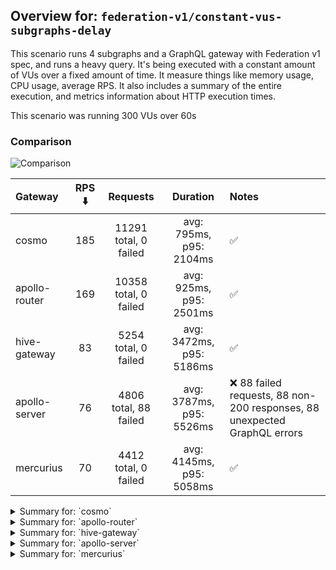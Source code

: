 ## Overview for: `federation-v1/constant-vus-subgraphs-delay`


This scenario runs 4 subgraphs and a GraphQL gateway with Federation v1 spec, and runs a heavy query. It's being executed with a constant amount of VUs over a fixed amount of time. It measure things like memory usage, CPU usage, average RPS. It also includes a summary of the entire execution, and metrics information about HTTP execution times.


This scenario was running 300 VUs over 60s


### Comparison


<img src="https://imagedelivery.net/KYe9TScr4TldYHA48pczVg/ba8bb985-8ded-4d21-c317-296d229bb900/public" alt="Comparison" />


| Gateway       | RPS ⬇️ |       Requests        |         Duration         | Notes                                                                    |
| :------------ | :----: | :-------------------: | :----------------------: | :----------------------------------------------------------------------- |
| cosmo         |  185   | 11291 total, 0 failed | avg: 795ms, p95: 2104ms  | ✅                                                                        |
| apollo-router |  169   | 10358 total, 0 failed | avg: 925ms, p95: 2501ms  | ✅                                                                        |
| hive-gateway  |   83   | 5254 total, 0 failed  | avg: 3472ms, p95: 5186ms | ✅                                                                        |
| apollo-server |   76   | 4806 total, 88 failed | avg: 3787ms, p95: 5526ms | ❌ 88 failed requests, 88 non-200 responses, 88 unexpected GraphQL errors |
| mercurius     |   70   | 4412 total, 0 failed  | avg: 4145ms, p95: 5058ms | ✅                                                                        |



<details>
  <summary>Summary for: `cosmo`</summary>

  **K6 Output**




```
     ✓ response code was 200
     ✓ no graphql errors
     ✓ valid response structure

     █ setup

     checks.........................: 100.00% ✓ 33813      ✗ 0    
     data_received..................: 991 MB  16 MB/s
     data_sent......................: 13 MB   220 kB/s
     http_req_blocked...............: avg=1.5ms    min=1.32µs  med=2.98µs   max=2.44s p(90)=4.4µs    p(95)=9.38µs
     http_req_connecting............: avg=1.28ms   min=0s      med=0s       max=2.44s p(90)=0s       p(95)=0s    
     http_req_duration..............: avg=794.67ms min=3.9ms   med=677.33ms max=4.79s p(90)=1.7s     p(95)=2.1s  
       { expected_response:true }...: avg=794.67ms min=3.9ms   med=677.33ms max=4.79s p(90)=1.7s     p(95)=2.1s  
     http_req_failed................: 0.00%   ✓ 0          ✗ 11291
     http_req_receiving.............: avg=235.02ms min=32.63µs med=77.59µs  max=4s    p(90)=989.19ms p(95)=1.45s 
     http_req_sending...............: avg=17.64ms  min=7.6µs   med=13.44µs  max=2.49s p(90)=71.5µs   p(95)=9.36ms
     http_req_tls_handshaking.......: avg=0s       min=0s      med=0s       max=0s    p(90)=0s       p(95)=0s    
     http_req_waiting...............: avg=542ms    min=3.78ms  med=498.88ms max=2.68s p(90)=986.98ms p(95)=1.13s 
     http_reqs......................: 11291   185.334153/s
     iteration_duration.............: avg=1.58s    min=16.88ms med=1.25s    max=9.28s p(90)=3.39s    p(95)=4.18s 
     iterations.....................: 11271   185.005866/s
     vus............................: 300     min=300      max=300
     vus_max........................: 300     min=300      max=300
```


**Performance Overview**


<img src="https://imagedelivery.net/KYe9TScr4TldYHA48pczVg/cb9e9736-f244-422e-f1ea-00f198639200/public" alt="Performance Overview" />


**Subgraphs Overview**


<img src="https://imagedelivery.net/KYe9TScr4TldYHA48pczVg/df563d96-6c89-4527-820b-30733d654300/public" alt="Subgraphs Overview" />


**HTTP Overview**


<img src="https://imagedelivery.net/KYe9TScr4TldYHA48pczVg/937655b8-6dac-4551-aecd-33507e6f7000/public" alt="HTTP Overview" />


  </details>

<details>
  <summary>Summary for: `apollo-router`</summary>

  **K6 Output**




```
     ✓ response code was 200
     ✓ no graphql errors
     ✓ valid response structure

     █ setup

     checks.........................: 100.00% ✓ 31014      ✗ 0    
     data_received..................: 909 MB  15 MB/s
     data_sent......................: 12 MB   201 kB/s
     http_req_blocked...............: avg=1.65ms   min=1.3µs   med=3.17µs   max=2.08s p(90)=5.22µs  p(95)=10.02µs
     http_req_connecting............: avg=1.28ms   min=0s      med=0s       max=2.08s p(90)=0s      p(95)=0s     
     http_req_duration..............: avg=925.41ms min=5.76ms  med=744.14ms max=6.21s p(90)=1.93s   p(95)=2.5s   
       { expected_response:true }...: avg=925.41ms min=5.76ms  med=744.14ms max=6.21s p(90)=1.93s   p(95)=2.5s   
     http_req_failed................: 0.00%   ✓ 0          ✗ 10358
     http_req_receiving.............: avg=318.78ms min=32.49µs med=80.96µs  max=5.04s p(90)=1.31s   p(95)=1.93s  
     http_req_sending...............: avg=20.8ms   min=7.78µs  med=14.96µs  max=4.09s p(90)=96.73µs p(95)=11.31ms
     http_req_tls_handshaking.......: avg=0s       min=0s      med=0s       max=0s    p(90)=0s      p(95)=0s     
     http_req_waiting...............: avg=585.82ms min=5.67ms  med=547.68ms max=2.1s  p(90)=1.06s   p(95)=1.23s  
     http_reqs......................: 10358   169.46836/s
     iteration_duration.............: avg=1.73s    min=23.79ms med=1.41s    max=9.86s p(90)=3.65s   p(95)=4.47s  
     iterations.....................: 10338   169.141138/s
     vus............................: 97      min=97       max=300
     vus_max........................: 300     min=300      max=300
```


**Performance Overview**


<img src="https://imagedelivery.net/KYe9TScr4TldYHA48pczVg/039fef52-7aa4-4541-891f-18e3ba616c00/public" alt="Performance Overview" />


**Subgraphs Overview**


<img src="https://imagedelivery.net/KYe9TScr4TldYHA48pczVg/203bb548-b939-4661-9dd5-abd738417100/public" alt="Subgraphs Overview" />


**HTTP Overview**


<img src="https://imagedelivery.net/KYe9TScr4TldYHA48pczVg/ead8c4fb-31c8-497d-ed76-33f4aa7d1f00/public" alt="HTTP Overview" />


  </details>

<details>
  <summary>Summary for: `hive-gateway`</summary>

  **K6 Output**




```
     ✓ response code was 200
     ✓ no graphql errors
     ✓ valid response structure

     █ setup

     checks.........................: 100.00% ✓ 15702     ✗ 0    
     data_received..................: 461 MB  7.3 MB/s
     data_sent......................: 6.2 MB  99 kB/s
     http_req_blocked...............: avg=589.78µs min=1.39µs   med=4.31µs   max=46.47ms p(90)=6.74µs p(95)=2.42ms  
     http_req_connecting............: avg=567.43µs min=0s       med=0s       max=39.01ms p(90)=0s     p(95)=2.08ms  
     http_req_duration..............: avg=3.47s    min=12.08ms  med=2.93s    max=36.93s  p(90)=3.85s  p(95)=5.18s   
       { expected_response:true }...: avg=3.47s    min=12.08ms  med=2.93s    max=36.93s  p(90)=3.85s  p(95)=5.18s   
     http_req_failed................: 0.00%   ✓ 0         ✗ 5254 
     http_req_receiving.............: avg=4.99ms   min=37.57µs  med=107.87µs max=621.5ms p(90)=3.61ms p(95)=14.45ms 
     http_req_sending...............: avg=334.24µs min=8.2µs    med=22.42µs  max=85.36ms p(90)=72.1µs p(95)=387.87µs
     http_req_tls_handshaking.......: avg=0s       min=0s       med=0s       max=0s      p(90)=0s     p(95)=0s      
     http_req_waiting...............: avg=3.46s    min=11.99ms  med=2.93s    max=36.93s  p(90)=3.82s  p(95)=5.16s   
     http_reqs......................: 5254    83.54999/s
     iteration_duration.............: avg=3.53s    min=108.65ms med=2.98s    max=36.95s  p(90)=3.92s  p(95)=5.28s   
     iterations.....................: 5234    83.231947/s
     vus............................: 193     min=193     max=300
     vus_max........................: 300     min=300     max=300
```


**Performance Overview**


<img src="https://imagedelivery.net/KYe9TScr4TldYHA48pczVg/9ecd2fb7-6f86-4469-92ed-13e08ab4d500/public" alt="Performance Overview" />


**Subgraphs Overview**


<img src="https://imagedelivery.net/KYe9TScr4TldYHA48pczVg/ad377904-5e52-4017-c4b5-da3900810d00/public" alt="Subgraphs Overview" />


**HTTP Overview**


<img src="https://imagedelivery.net/KYe9TScr4TldYHA48pczVg/c09abfae-f1a7-446e-9540-13e7960a6c00/public" alt="HTTP Overview" />


  </details>

<details>
  <summary>Summary for: `apollo-server`</summary>

  **K6 Output**




```
     ✗ response code was 200
      ↳  98% — ✓ 4698 / ✗ 88
     ✗ no graphql errors
      ↳  98% — ✓ 4698 / ✗ 88
     ✓ valid response structure

     █ setup

     checks.........................: 98.76% ✓ 14094     ✗ 176  
     data_received..................: 415 MB 6.6 MB/s
     data_sent......................: 5.7 MB 91 kB/s
     http_req_blocked...............: avg=338.03µs min=1.42µs   med=3.98µs   max=24.41ms p(90)=6.65µs   p(95)=619.07µs
     http_req_connecting............: avg=328.87µs min=0s       med=0s       max=24.35ms p(90)=0s       p(95)=577.11µs
     http_req_duration..............: avg=3.78s    min=13.14ms  med=2.11s    max=1m0s    p(90)=2.7s     p(95)=5.52s   
       { expected_response:true }...: avg=2.73s    min=13.14ms  med=2.1s     max=59.17s  p(90)=2.66s    p(95)=3.02s   
     http_req_failed................: 1.83%  ✓ 88        ✗ 4718 
     http_req_receiving.............: avg=174.35µs min=0s       med=113.89µs max=25.45ms p(90)=178.19µs p(95)=215.38µs
     http_req_sending...............: avg=135.83µs min=8.79µs   med=21.47µs  max=44.99ms p(90)=45.15µs  p(95)=287.92µs
     http_req_tls_handshaking.......: avg=0s       min=0s       med=0s       max=0s      p(90)=0s       p(95)=0s      
     http_req_waiting...............: avg=3.78s    min=12.99ms  med=2.11s    max=1m0s    p(90)=2.7s     p(95)=5.52s   
     http_reqs......................: 4806   76.697205/s
     iteration_duration.............: avg=3.81s    min=237.04ms med=2.13s    max=1m0s    p(90)=2.72s    p(95)=5.62s   
     iterations.....................: 4786   76.378032/s
     vus............................: 91     min=91      max=300
     vus_max........................: 300    min=300     max=300
```


**Performance Overview**


<img src="https://imagedelivery.net/KYe9TScr4TldYHA48pczVg/752136bd-104b-4c87-7881-675f1b603b00/public" alt="Performance Overview" />


**Subgraphs Overview**


<img src="https://imagedelivery.net/KYe9TScr4TldYHA48pczVg/75cd404f-5eb9-4385-e26b-ba5c784a3400/public" alt="Subgraphs Overview" />


**HTTP Overview**


<img src="https://imagedelivery.net/KYe9TScr4TldYHA48pczVg/eaa34ab6-cd9b-4db1-18e6-562dab96db00/public" alt="HTTP Overview" />


  </details>

<details>
  <summary>Summary for: `mercurius`</summary>

  **K6 Output**




```
     ✓ response code was 200
     ✓ no graphql errors
     ✓ valid response structure

     █ setup

     checks.........................: 100.00% ✓ 13176     ✗ 0    
     data_received..................: 387 MB  6.2 MB/s
     data_sent......................: 5.2 MB  84 kB/s
     http_req_blocked...............: avg=1.28ms   min=1.46µs   med=3.26µs  max=36.36ms  p(90)=5.17µs   p(95)=7.49ms  
     http_req_connecting............: avg=1.26ms   min=0s       med=0s      max=36.24ms  p(90)=0s       p(95)=6.84ms  
     http_req_duration..............: avg=4.14s    min=14.42ms  med=4.12s   max=9.68s    p(90)=4.9s     p(95)=5.05s   
       { expected_response:true }...: avg=4.14s    min=14.42ms  med=4.12s   max=9.68s    p(90)=4.9s     p(95)=5.05s   
     http_req_failed................: 0.00%   ✓ 0         ✗ 4412 
     http_req_receiving.............: avg=359.49µs min=35.61µs  med=99.41µs max=147.96ms p(90)=164.61µs p(95)=219.39µs
     http_req_sending...............: avg=274.13µs min=8.22µs   med=17.53µs max=14.87ms  p(90)=36.47µs  p(95)=798.01µs
     http_req_tls_handshaking.......: avg=0s       min=0s       med=0s      max=0s       p(90)=0s       p(95)=0s      
     http_req_waiting...............: avg=4.14s    min=14.35ms  med=4.12s   max=9.67s    p(90)=4.9s     p(95)=5.05s   
     http_reqs......................: 4412    70.613327/s
     iteration_duration.............: avg=4.18s    min=355.47ms med=4.13s   max=9.72s    p(90)=4.91s    p(95)=5.07s   
     iterations.....................: 4392    70.29323/s
     vus............................: 129     min=129     max=300
     vus_max........................: 300     min=300     max=300
```


**Performance Overview**


<img src="https://imagedelivery.net/KYe9TScr4TldYHA48pczVg/e5476a7b-2681-4f94-e7b3-2ff3a0a4d700/public" alt="Performance Overview" />


**Subgraphs Overview**


<img src="https://imagedelivery.net/KYe9TScr4TldYHA48pczVg/b6b4409f-93a2-4ebd-31ea-dae547fa4a00/public" alt="Subgraphs Overview" />


**HTTP Overview**


<img src="https://imagedelivery.net/KYe9TScr4TldYHA48pczVg/6a64abeb-36c6-4ea2-9e82-35c8776f8c00/public" alt="HTTP Overview" />


  </details>